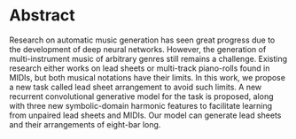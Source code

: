 # Abstract

Research on automatic music generation has seen great progress due to the 
development of deep neural networks. However, the generation of 
multi-instrument music of arbitrary genres still remains a challenge. 
Existing research either works on lead sheets or multi-track piano-rolls
found in MIDIs, but both musical notations have their limits. 
In this work, we propose a new task called lead sheet arrangement
to avoid such limits. A new recurrent convolutional generative model for the task
is proposed, along with three new symbolic-domain harmonic features to facilitate
learning from unpaired lead sheets and MIDIs. Our model can generate 
lead sheets and their arrangements of eight-bar long.
